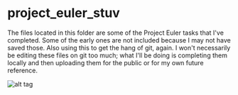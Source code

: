 # project_euler_stuv
The files located in this folder are some of the Project Euler tasks that I've completed. Some of the early ones are not included because I may not have saved those.
Also using this to get the hang of git, again. I won't necessarily be editing these files on git too much; what I'll be doing is completing them locally and then uploading them for the public or for my own future reference.

![alt tag](https://projecteuler.net/profile/stuv.png)

